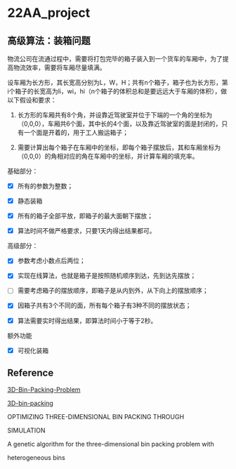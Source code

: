 # 22AA_project

## 高级算法：装箱问题

物流公司在流通过程中，需要将打包完毕的箱子装入到一个货车的车厢中，为了提高物流效率，需要将车厢尽量填满。

设车厢为长方形，其长宽高分别为L，W，H；共有n个箱子，箱子也为长方形，第i个箱子的长宽高为li，wi，hi（n个箱子的体积总和是要远远大于车厢的体积），做以下假设和要求：

1. 长方形的车厢共有8个角，并设靠近驾驶室并位于下端的一个角的坐标为（0,0,0），车厢共6个面，其中长的4个面，以及靠近驾驶室的面是封闭的，只有一个面是开着的，用于工人搬运箱子；

2. 需要计算出每个箱子在车厢中的坐标，即每个箱子摆放后，其和车厢坐标为（0,0,0）的角相对应的角在车厢中的坐标，并计算车厢的填充率。

基础部分：

- [x] 所有的参数为整数；

- [x] 静态装箱

- [x] 所有的箱子全部平放，即箱子的最大面朝下摆放；

- [x] 算法时间不做严格要求，只要1天内得出结果都可。

高级部分：

- [x] 参数考虑小数点后两位；

- [x] 实现在线算法，也就是箱子是按照随机顺序到达，先到达先摆放；

- [ ] 需要考虑箱子的摆放顺序，即箱子是从内到外，从下向上的摆放顺序；

- [x] 因箱子共有3个不同的面，所有每个箱子有3种不同的摆放状态；

- [x] 算法需要实时得出结果，即算法时间小于等于2秒。

额外功能

- [x] 可视化装箱



## Reference

[3D-Bin-Packing-Problem](https://github.com/Janet-19/3d-bin-packing-problem)

[3D-bin-packing](https://github.com/jerry800416/3D-bin-packing)

OPTIMIZING THREE-DIMENSIONAL BIN PACKING THROUGH

SIMULATION

A genetic algorithm for the three-dimensional bin packing problem with

heterogeneous bins

